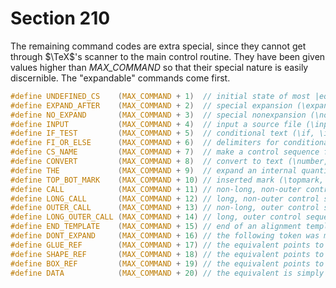 # Section 210

The remaining command codes are extra special, since they cannot get through $\TeX$'s scanner to the main control routine.
They have been given values higher than *MAX_COMMAND* so that their special nature is easily discernible.
The "expandable" commands come first.

```c include/constants.h
#define UNDEFINED_CS    (MAX_COMMAND + 1)  // initial state of most |eq_type| fields
#define EXPAND_AFTER    (MAX_COMMAND + 2)  // special expansion (\expandafter)
#define NO_EXPAND       (MAX_COMMAND + 3)  // special nonexpansion (\noexpand)
#define INPUT           (MAX_COMMAND + 4)  // input a source file (\input, \endinput)
#define IF_TEST         (MAX_COMMAND + 5)  // conditional text (\if, \ifcase, etc.)
#define FI_OR_ELSE      (MAX_COMMAND + 6)  // delimiters for conditionals (\else, etc.)
#define CS_NAME         (MAX_COMMAND + 7)  // make a control sequence from tokens (\csname)
#define CONVERT         (MAX_COMMAND + 8)  // convert to text (\number, \string, etc.)
#define THE             (MAX_COMMAND + 9)  // expand an internal quantity (\the)
#define TOP_BOT_MARK    (MAX_COMMAND + 10) // inserted mark (\topmark, etc.)
#define CALL            (MAX_COMMAND + 11) // non-long, non-outer control sequence
#define LONG_CALL       (MAX_COMMAND + 12) // long, non-outer control sequence
#define OUTER_CALL      (MAX_COMMAND + 13) // non-long, outer control sequence
#define LONG_OUTER_CALL (MAX_COMMAND + 14) // long, outer control sequence
#define END_TEMPLATE    (MAX_COMMAND + 15) // end of an alignment template
#define DONT_EXPAND     (MAX_COMMAND + 16) // the following token was marked by \noexpand
#define GLUE_REF        (MAX_COMMAND + 17) // the equivalent points to a glue specification
#define SHAPE_REF       (MAX_COMMAND + 18) // the equivalent points to a parshape specification
#define BOX_REF         (MAX_COMMAND + 19) // the equivalent points to a box node, or is |null|
#define DATA            (MAX_COMMAND + 20) // the equivalent is simply a halfword number
```
